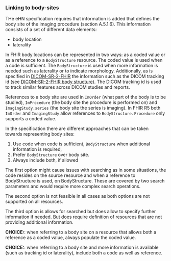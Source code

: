 ### Linking to body-sites

THe eHN specification requires that information is added that defines the body site of the imaging procedure (section A.5.1.6). This information consists of a set of different data elements:

- body location
- laterality

In FHIR body locations can be represented in two ways: as a coded value or as a reference to a `BodyStructure` resource. The coded value is used when a code is sufficient. The `BodyStructure` is used when more information is needed such as laterality or to indicate morphology. Additionally, as is specified in [DICOM-SR-2-FHIR](https://build.fhir.org/ig/HL7/dicom-sr/) the information such as the DICOM tracking id (see [DICOM-SR-2-FHIR body structure](https://hl7.org/fhir/uv/dicom-sr/2024Sep/StructureDefinition-dicom-sr-tracking-identifiers.html)). The DICOM tracking id is used to track similar features across DICOM studies and reports.

References to a body site are used in `ImOrder` (what part of the body is to be studied), `ImProcedure` (the body site the procedure is performed on) and `ImagingStudy.series` (the body site the series is imaging). In FHIR R5 both `ImOrder` and `ImagingStudy` allow references to `BodyStructure`. `Procedure` only supports a coded value.

In the specification there are different approaches that can be taken towards representing body sites:

1. Use code when code is sufficient, `BodyStructure` when additional information is required,
2. Prefer `BodyStructure` over body site.
3. Always include both, if allowed

The first option might cause issues with searching as in some situations, the code resides on the source resource and when a reference to BodyStructure is used, on BodyStructure. These are covered by two search parameters and would require more complex search operations.

The second option is not feasible in all cases as both options are not supported on all resources.

The third option is allows for searched but does allow to specify further information if needed. But does require definition of resources that are not providing additional information.

**CHOICE:**: when referring to a body site on a resource that allows both a reference as a coded value, always populate the coded value.

**CHOICE:**: when referring to a body site and more information is available (such as tracking id or laterality), include both a code as well as reference.
